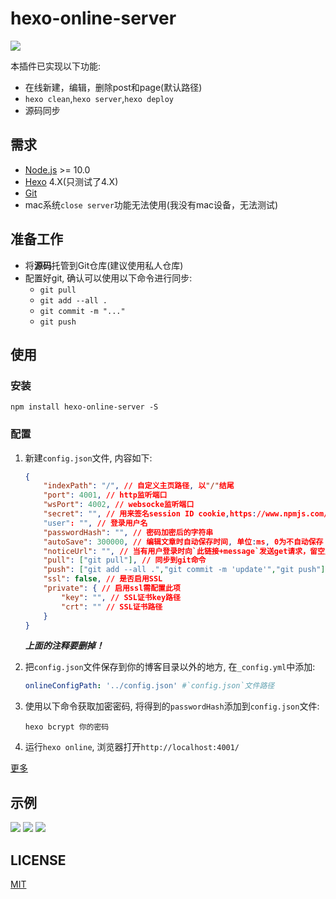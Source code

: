 # hexo-online-server

![](https://nodei.co/npm/hexo-online-server.png?downloads=true&downloadRank=true&stars=true)

本插件已实现以下功能:

- 在线新建，编辑，删除post和page(默认路径)
- `hexo clean`,`hexo server`,`hexo deploy`
- 源码同步

## 需求

- [Node.js](http://nodejs.org/) >= 10.0
- [Hexo](https://hexo.io/) 4.X(只测试了4.X)
- [Git](http://git-scm.com/)
- mac系统`close server`功能无法使用(我没有mac设备，无法测试)

## 准备工作

- 将**源码**托管到Git仓库(建议使用私人仓库)
- 配置好git, 确认可以使用以下命令进行同步:
  - `git pull`
  - `git add --all .`
  - `git commit -m "..."`
  - `git push`

## 使用

### 安装

```shell
npm install hexo-online-server -S
```

### 配置

1. 新建`config.json`文件, 内容如下:

    ```json
    {
        "indexPath": "/", // 自定义主页路径, 以"/"结尾
        "port": 4001, // http监听端口
        "wsPort": 4002, // websocke监听端口
        "secret": "", // 用来签名session ID cookie,https://www.npmjs.com/package/express-session#secret
        "user": "", // 登录用户名
        "passwordHash": "", // 密码加密后的字符串
        "autoSave": 300000, // 编辑文章时自动保存时间, 单位:ms, 0为不自动保存
        "noticeUrl": "", // 当有用户登录时向`此链接+message`发送get请求，留空则不通知
        "pull": ["git pull"], // 同步到git命令
        "push": ["git add --all .","git commit -m 'update'","git push"], // 从到git同步命令
        "ssl": false, // 是否启用SSL
        "private": { // 启用ssl需配置此项
            "key": "", // SSL证书key路径
            "crt": "" // SSL证书路径
        }
    }
    ```
    ***上面的注释要删掉！***

2. 把`config.json`文件保存到你的博客目录以外的地方, 在`_config.yml`中添加: 

    ```yml
    onlineConfigPath: '../config.json' #`config.json`文件路径
    ```

3. 使用以下命令获取加密密码, 将得到的`passwordHash`添加到`config.json`文件:

    ```shell
    hexo bcrypt 你的密码
    ```

4. 运行`hexo online`, 浏览器打开`http://localhost:4001/`

[更多](https://blog.hclonely.com/posts/ebe9edfc/#%E5%B8%B8%E8%A7%81%E9%97%AE%E9%A2%98)

## 示例

![](https://github.com/HCLonely/hexo-online-server/raw/master/example/screenshot-43-251-117-130-4001-1582783922140.png)
![](https://github.com/HCLonely/hexo-online-server/raw/master/example/screenshot-43-251-117-130-4001-hexo-1582783244973.png)
![](https://github.com/HCLonely/hexo-online-server/raw/master/example/screenshot-43-251-117-130-4001-post-1582783343049.png)

## LICENSE

[MIT](https://github.com/HCLonely/hexo-online-server/blob/master/LICENSE)

